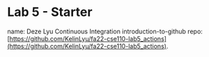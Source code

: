 # Lab 5 - Starter
name: Deze Lyu
Continuous Integration introduction-to-github repo: [https://github.com/KelinLyu/fa22-cse110-lab5_actions](https://github.com/KelinLyu/fa22-cse110-lab5_actions).
